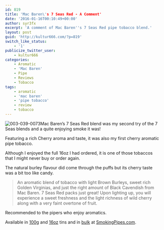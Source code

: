 ```yaml
---
id: 819
title: 'Mac Baren\'s 7 Seas Red - A Comment'
date: '2016-01-16T00:10:49+00:00'
author: syr3fx
excerpt: 'A comment of Mac Baren''s 7 Seas Red pipe tobacco blend.'
layout: post
guid: 'http://kultur666.com/?p=819'
switch_like_status:
    - '1'
publicize_twitter_user:
    - kultur666
categories:
    - Aromatic
    - 'Mac Baren'
    - Pipe
    - Reviews
    - Tobacco
tags:
    - aromatic
    - 'mac baren'
    - 'pipe tobacco'
    - review
    - tobacco
---
```


![003-039-0073](http://localhost:8080/wp-content/uploads/2016/01/003-039-0073.jpg)Mac Baren’s 7 Seas Red blend was my second try of the 7 Seas blends and a quite enjoying smoke it was!

Featuring a rich Cherry aroma and taste, it was also my first cherry aromatic pipe tobacco.

Although I enjoyed the full 16oz I had ordered, it is one of those tobaccos that I might never buy or order again.

The natural burley flavour did come through the puffs but its cherry taste was a bit too like candy.

> An aromatic blend of tobacco with light Brown Burleys, sweet rich Golden Virginias, and just the right amount of Black Cavendish from Mac Baren. 7 Seas Red packs just great! Upon lighting up, you will experience a sweet freshness and the light richness of wild cherry along with a very faint overtone of fruit.

Recommended to the pipers who enjoy aromatics.

Available in [100g](http://www.smokingpipes.com/tobacco/by-maker/mac-baren/moreinfo.cfm?product_id=90238) and [16oz](http://www.smokingpipes.com/tobacco/by-maker/mac-baren/moreinfo.cfm?product_id=90236) tins and in [bulk](http://www.smokingpipes.com/tobacco/by-maker/mac-baren/bulk/moreinfo.cfm?product_id=90237) at [SmokingPipes.com](http://www.smokingpipes.com/).